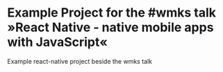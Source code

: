 # Example Project for the #wmks talk »React Native - native mobile apps with JavaScript«
Example react-native project beside the wmks talk
